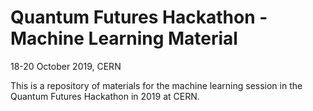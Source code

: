 # Quantum Futures Hackathon - Machine Learning Material
18-20 October 2019, CERN

This is a repository of materials for the machine learning session in
the Quantum Futures Hackathon in 2019 at CERN.
